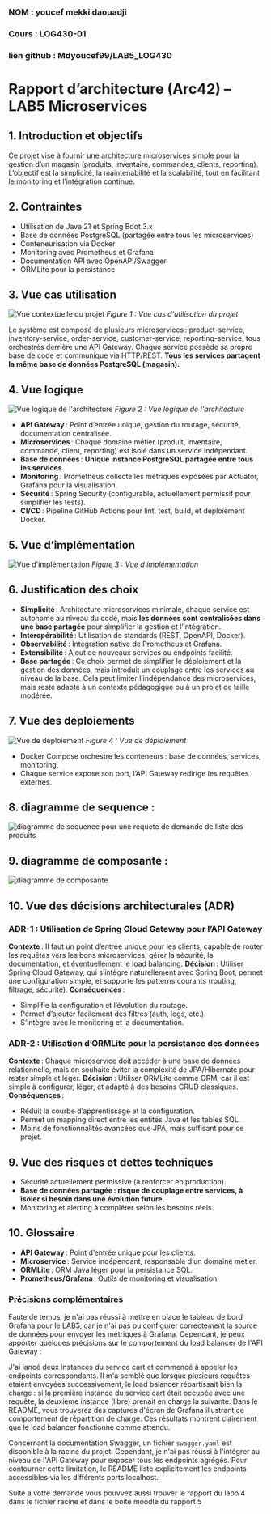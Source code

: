 ### NOM : youcef mekki daouadji   
### Cours : LOG430-01
### lien github : Mdyoucef99/LAB5_LOG430


# Rapport d’architecture (Arc42) – LAB5 Microservices

## 1. Introduction et objectifs
Ce projet vise à fournir une architecture microservices simple pour la gestion d’un magasin (produits, inventaire, commandes, clients, reporting). L’objectif est la simplicité, la maintenabilité et la scalabilité, tout en facilitant le monitoring et l’intégration continue.

## 2. Contraintes
- Utilisation de Java 21 et Spring Boot 3.x
- Base de données PostgreSQL (partagée entre tous les microservices)
- Conteneurisation via Docker
- Monitoring avec Prometheus et Grafana
- Documentation API avec OpenAPI/Swagger
- ORMLite pour la persistance

## 3. Vue cas utilisation
![Vue contextuelle du projet](docs/lab5/UML/Vue_CU.png)
*Figure 1 : Vue cas d'utilisation du projet*

Le système est composé de plusieurs microservices : product-service, inventory-service, order-service, customer-service, reporting-service, tous orchestrés derrière une API Gateway. Chaque service possède sa propre base de code et communique via HTTP/REST. **Tous les services partagent la même base de données PostgreSQL (magasin).**

## 4. Vue logique
![Vue logique de l'architecture](docs/lab5/UML/Vue_logique.png)
*Figure 2 : Vue logique de l'architecture*

- **API Gateway** : Point d’entrée unique, gestion du routage, sécurité, documentation centralisée.
- **Microservices** : Chaque domaine métier (produit, inventaire, commande, client, reporting) est isolé dans un service indépendant.
- **Base de données** : **Unique instance PostgreSQL partagée entre tous les services.**
- **Monitoring** : Prometheus collecte les métriques exposées par Actuator, Grafana pour la visualisation.
- **Sécurité** : Spring Security (configurable, actuellement permissif pour simplifier les tests).
- **CI/CD** : Pipeline GitHub Actions pour lint, test, build, et déploiement Docker.

## 5. Vue d’implémentation
![Vue d'implémentation](docs/lab5/UML/Vue_implementation.png)
*Figure 3 : Vue d'implémentation*

## 6. Justification des choix
- **Simplicité** : Architecture microservices minimale, chaque service est autonome au niveau du code, mais **les données sont centralisées dans une base partagée** pour simplifier la gestion et l’intégration.
- **Interopérabilité** : Utilisation de standards (REST, OpenAPI, Docker).
- **Observabilité** : Intégration native de Prometheus et Grafana.
- **Extensibilité** : Ajout de nouveaux services ou endpoints facilité.
- **Base partagée** : Ce choix permet de simplifier le déploiement et la gestion des données, mais introduit un couplage entre les services au niveau de la base. Cela peut limiter l’indépendance des microservices, mais reste adapté à un contexte pédagogique ou à un projet de taille modérée.

## 7. Vue des déploiements
![Vue de déploiement](docs/lab5/UML/Vue_deploiement.png)
*Figure 4 : Vue de déploiement*

- Docker Compose orchestre les conteneurs : base de données, services, monitoring.
- Chaque service expose son port, l’API Gateway redirige les requêtes externes.

## 8. diagramme de sequence : 

![diagramme de sequence pour une requete de demande de liste des produits](docs/lab5/UML/sequence_diagram.png)

## 9. diagramme de composante : 

![diagramme de composante ](docs/lab5/UML/component_diagram.png)


## 10. Vue des décisions architecturales (ADR)

### ADR-1 : Utilisation de Spring Cloud Gateway pour l’API Gateway
**Contexte** : Il faut un point d’entrée unique pour les clients, capable de router les requêtes vers les bons microservices, gérer la sécurité, la documentation, et éventuellement le load balancing.
**Décision** : Utiliser Spring Cloud Gateway, qui s’intègre naturellement avec Spring Boot, permet une configuration simple, et supporte les patterns courants (routing, filtrage, sécurité).
**Conséquences** : 
- Simplifie la configuration et l’évolution du routage.
- Permet d’ajouter facilement des filtres (auth, logs, etc.).
- S’intègre avec le monitoring et la documentation.

### ADR-2 : Utilisation d’ORMLite pour la persistance des données
**Contexte** : Chaque microservice doit accéder à une base de données relationnelle, mais on souhaite éviter la complexité de JPA/Hibernate pour rester simple et léger.
**Décision** : Utiliser ORMLite comme ORM, car il est simple à configurer, léger, et adapté à des besoins CRUD classiques.
**Conséquences** : 
- Réduit la courbe d’apprentissage et la configuration.
- Permet un mapping direct entre les entités Java et les tables SQL.
- Moins de fonctionnalités avancées que JPA, mais suffisant pour ce projet.

## 9. Vue des risques et dettes techniques
- Sécurité actuellement permissive (à renforcer en production).
- **Base de données partagée : risque de couplage entre services, à isoler si besoin dans une évolution future.**
- Monitoring et alerting à compléter selon les besoins réels.

## 10. Glossaire
- **API Gateway** : Point d’entrée unique pour les clients.
- **Microservice** : Service indépendant, responsable d’un domaine métier.
- **ORMLite** : ORM Java léger pour la persistance SQL.
- **Prometheus/Grafana** : Outils de monitoring et visualisation. 


### Précisions complémentaires

Faute de temps, je n'ai pas réussi à mettre en place le tableau de bord Grafana pour le LAB5, car je n'ai pas pu configurer correctement la source de données pour envoyer les métriques à Grafana. Cependant, je peux apporter quelques précisions sur le comportement du load balancer de l'API Gateway :

J'ai lancé deux instances du service cart et commencé à appeler les endpoints correspondants. Il m'a semblé que lorsque plusieurs requêtes étaient envoyées successivement, le load balancer répartissait bien la charge : si la première instance du service cart était occupée avec une requête, la deuxième instance (libre) prenait en charge la suivante. Dans le README, vous trouverez des captures d'écran de Grafana illustrant ce comportement de répartition de charge. Ces résultats montrent clairement que le load balancer fonctionne comme attendu.

Concernant la documentation Swagger, un fichier `swagger.yaml` est disponible à la racine du projet. Cependant, je n'ai pas réussi à l'intégrer au niveau de l'API Gateway pour exposer tous les endpoints agrégés. Pour contourner cette limitation, le README liste explicitement les endpoints accessibles via les différents ports localhost.

Suite a votre demande vous pouvvez aussi trouver le rapport du labo 4 dans le fichier racine et dans le boite moodle du rapport 5 

